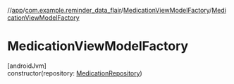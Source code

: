 //[app](../../../index.md)/[com.example.reminder_data_flair](../index.md)/[MedicationViewModelFactory](index.md)/[MedicationViewModelFactory](-medication-view-model-factory.md)

# MedicationViewModelFactory

[androidJvm]\
constructor(repository: [MedicationRepository](../-medication-repository/index.md))
